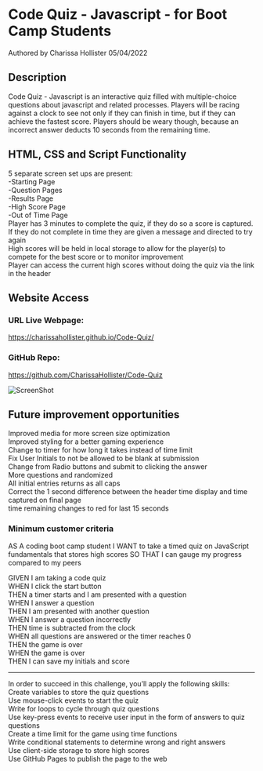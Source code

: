 # Code Quiz - Javascript - for Boot Camp Students

Authored by Charissa Hollister 05/04/2022

## Description

Code Quiz - Javascript is an interactive quiz filled with multiple-choice questions about javascript and related processes. Players will be racing against a clock to see not only if they can finish in time, but if they can achieve the fastest score. Players should be weary though, because an incorrect answer deducts 10 seconds from the remaining time. <br />

## HTML, CSS and Script Functionality

5 separate screen set ups are present:<br />
-Starting Page<br />
-Question Pages<br />
-Results Page<br />
-High Score Page<br />
-Out of Time Page<br />
Player has 3 minutes to complete the quiz, if they do so a score is captured. If they do not complete in time they are given a message and directed to try again<br />
High scores will be held in local storage to allow for the player(s) to compete for the best score or to monitor improvement<br />
Player can access the current high scores without doing the quiz via the link in the header<br />

## Website Access

### URL Live Webpage:

https://charissahollister.github.io/Code-Quiz/

### GitHub Repo:

https://github.com/CharissaHollister/Code-Quiz

![ScreenShot](./assets/images/ScreenshotWebPage.png)

## Future improvement opportunities

Improved media for more screen size optimization<br />
Improved styling for a better gaming experience<br />
Change to timer for how long it takes instead of time limit<br />
Fix User Initials to not be allowed to be blank at submission <br />
Change from Radio buttons and submit to clicking the answer<br />
More questions and randomized<br />
All initial entries returns as all caps<br />
Correct the 1 second difference between the header time display and time captured on final page<br />
time remaining changes to red for last 15 seconds<br />

### Minimum customer criteria

AS A coding boot camp student
I WANT to take a timed quiz on JavaScript fundamentals that stores high scores
SO THAT I can gauge my progress compared to my peers<br />

GIVEN I am taking a code quiz<br />
WHEN I click the start button<br />
THEN a timer starts and I am presented with a question<br />
WHEN I answer a question<br />
THEN I am presented with another question<br />
WHEN I answer a question incorrectly<br />
THEN time is subtracted from the clock<br />
WHEN all questions are answered or the timer reaches 0<br />
THEN the game is over<br />
WHEN the game is over<br />
THEN I can save my initials and score<br />

---

In order to succeed in this challenge, you’ll apply the following skills:<br />
Create variables to store the quiz questions<br />
Use mouse-click events to start the quiz<br />
Write for loops to cycle through quiz questions<br />
Use key-press events to receive user input in the form of answers to quiz questions<br />
Create a time limit for the game using time functions<br />
Write conditional statements to determine wrong and right answers<br />
Use client-side storage to store high scores<br />
Use GitHub Pages to publish the page to the web<br />
